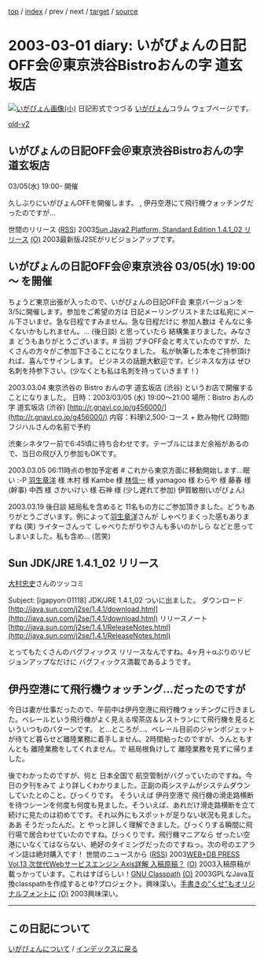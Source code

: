 [top](https://igapyon.github.io/diary/) 
 / [index](https://igapyon.github.io/diary/2003/index.html) 
 / prev 
 / next 
 / [target](https://igapyon.github.io/diary/2003/ig030301.html) 
 / [source](https://github.com/igapyon/diary/blob/gh-pages/2003/ig030301.html.src.md) 

2003-03-01 diary: いがぴょんの日記OFF会＠東京渋谷Bistroおんの字 道玄坂店
=====================================================================================================
[![いがぴょん画像(小)](https://igapyon.github.io/diary/images/iga200306s.jpg "いがぴょん")](https://igapyon.github.io/diary/memo/memoigapyon.html) 日記形式でつづる [いがぴょん](https://igapyon.github.io/diary/memo/memoigapyon.html)コラム ウェブページです。

[old-v2](ig030301-orig.html)

## いがぴょんの日記OFF会＠東京渋谷Bistroおんの字 道玄坂店
03/05(水) 19:00- 開催

久しぶりにいがぴょんOFFを開催します。 , 伊丹空港にて飛行機ウォッチングだったのですが…







世間のリリース ([RSS](ig030301-release.xml)) 2003[Sun Java2 Platform, Standard Edition 1.4.1_02 リリース](http://java.sun.com/j2se/1.4.1/) [(O)](http://java.sun.com/j2se/1.4.1/) 2003最新版J2SEがリビジョンアップです。

## いがぴょんの日記OFF会＠東京渋谷 03/05(水) 19:00～ を開催


ちょうど東京出張が入ったので、いがぴょんの日記OFF会 東京バージョンを 3/5に開催します。参加をご希望の方は
日記メーリングリストまたは私宛にメール下さいませ。急な日程ですみません。急な日程だけに
参加人数は そんなに多くないかもしれません。… (後日談) と思っていたら 結構集まりました。みなさま どうもありがとうございます。#
当初 プチOFF会と考えていたのですが、たくさんの方々がご参加下さることになりました。
私が執筆した本をご持参頂ければ、喜んでサインします。
  ビジネスの話題大歓迎です。ビジネスな方は ぜひ名刺を持参下さい。(少なくとも私は名刺を持っていきます！)


2003.03.04 東京渋谷の Bistro おんの字 道玄坂店 (渋谷) というお店で開催することになりました。
日時：2003/03/05 (水) 19:00～21:00 
場所：Bistro おんの字 道玄坂店 (渋谷)
  [http://r.gnavi.co.jp/g456000/](http://r.gnavi.co.jp/g456000/)
内容：料理\2,500-コース + 飲み物代 (2時間) 
フジハルさんの名前で予約
  

渋東シネタワー前で6:45頃に待ち合わせです。テーブルにはまだ余裕があるので、当日の飛び入り参加もOKです。

2003.03.05 06:11時点の参加予定者 # これから東京方面に移動開始します…眠い :-P
[羽生章洋](http://d.hatena.ne.jp/habuakihiro/) 様
  木村 様
  Kambe 様
  [林信一](http://www.angelwaltz.net/) 様
  yamagoo 様
  わらや 様
  藤春 様 (幹事)
  中西 様
  さかいけい 様
  石神 様 (少し遅れて参加)
  伊賀敏樹(いがぴょん)

2003.03.19 後日談
結局私を含めると 11名もの方にご参加頂きました。どうもありがとうございます。例によって[羽生章洋](http://d.hatena.ne.jp/habuakihiro/)さんが
しゃべりまくった感もありますね (笑) ライターさんって しゃべりたがりやさんも多いのかしら
などと思ってしまいました。私も含め… (苦笑)

## Sun JDK/JRE 1.4.1_02 リリース


[大村忠史](http://www.cutt.co.jp/book/4-87783-052-9.html)さんのツッコミ

Subject:  [igapyon:01118] JDK/JRE 1.4.1_02
ついに出ました。
ダウンロード
  [http://java.sun.com/j2se/1.4.1/download.html](http://java.sun.com/j2se/1.4.1/download.html)
  リリースノート
  [http://java.sun.com/j2se/1.4.1/ReleaseNotes.html](http://java.sun.com/j2se/1.4.1/ReleaseNotes.html)



とってもたくさんのバグフィックス リリースなんですね。4ヶ月＋αぶりのリビジョンアップなだけに
バグフィックス満載であるようです。

## 伊丹空港にて飛行機ウォッチング…だったのですが


今日は妻が仕事だったので、午前中は伊丹空港に飛行機ウォッチングに行きました。ベレールという飛行機がよく見える喫茶店＆レストランにて飛行機を見るといういつものパターンです。
と…ところが…、ベレール目前のジャンボジェットが待てど暮らせど離陸業務に着手しません。2時間粘ったのですが、うんともすんとも
離陸業務をしてくれません。で 結局根負けして 離陸業務を見ずに帰りました。

後でわかったのですが、何と 日本全国で 航空管制がバグっていたのですね。今日の夕刊をみて
より詳しくわかりました。正副の両システムがシステムダウンしていたとのこと。びっくりです。
そういえば 伊丹空港で 飛行機の滑走路横断を待つシーンを何度も何度も見ました。そういえば、あれだけ滑走路横断を立て続けに見たのは初めてです。それ以外にもスポットが足りない状況も見ました。ああ
そうだったんだ。と やっと詳しく理解できました。びっくりする瞬間に飛行場で居合わせていたのですね。びっくりです。飛行機マニアなら
ぜったい空港にいなくてはならない、絶好のタイミングだったのですねっ。次の号のエアライン誌は絶対購入です！
世間のニュースから ([RSS](ig030301-news.xml)) 2003[WEB+DB PRESS Vol.13 次世代Webサービスエンジン Axis詳解 入稿原稿？](http://yamaguch.sytes.net/~tora/java/axis.xml) [(O)](http://yamaguch.sytes.net/~tora/java/axis.xml) 2003入稿原稿が載っかっています。これはすばらしい！[GNU Classpath](http://savannah.gnu.org/projects/classpath/) [(O)](http://savannah.gnu.org/projects/classpath/) 2003GPLなJava互換classpathを作成するとゆ?プロジェクト。興味深い。[手書きの“くせ”もオリジナルフォントに](http://www.zdnet.co.jp/news/0302/27/njbt_07.html) [(O)](http://www.zdnet.co.jp/news/0302/27/njbt_07.html) 2003興味深い。


----------------------------------------------------------------------------------------------------

## この日記について
[いがぴょんについて](https://igapyon.github.io/diary/memo/memoigapyon.html) / [インデックスに戻る](https://igapyon.github.io/diary/idxall.html)
